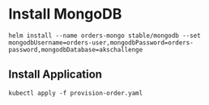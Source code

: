 

# Install MongoDB

```
helm install --name orders-mongo stable/mongodb --set mongodbUsername=orders-user,mongodbPassword=orders-password,mongodbDatabase=akschallenge
```

## Install Application

```
kubectl apply -f provision-order.yaml
```